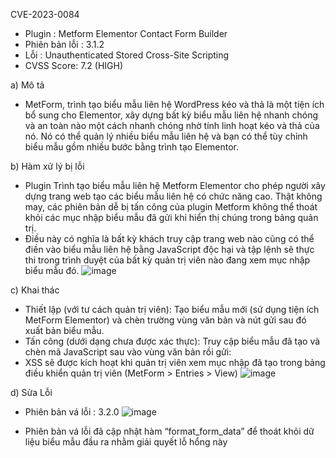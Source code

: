CVE-2023-0084
- Plugin : Metform Elementor Contact Form Builder
- Phiên bản lỗi : 3.1.2
- Lỗi : Unauthenticated Stored Cross-Site Scripting
- CVSS Score: 7.2 (HIGH)

a) Mô tả
- MetForm, trình tạo biểu mẫu liên hệ WordPress kéo và thả là một tiện ích bổ sung cho Elementor, xây dựng bất kỳ biểu mẫu liên hệ nhanh chóng và an toàn nào một cách nhanh chóng nhờ tính linh hoạt kéo và thả của nó. Nó có thể quản lý nhiều biểu mẫu liên hệ và bạn có thể tùy chỉnh biểu mẫu gồm nhiều bước bằng trình tạo Elementor.

b) Hàm xử lý bị lỗi
- Plugin Trình tạo biểu mẫu liên hệ Metform Elementor cho phép người xây dựng trang web tạo các biểu mẫu liên hệ có chức năng cao. Thật không may, các phiên bản dễ bị tấn công của plugin Metform không thể thoát khỏi các mục nhập biểu mẫu đã gửi khi hiển thị chúng trong bảng quản trị.
- Điều này có nghĩa là bất kỳ khách truy cập trang web nào cũng có thể điền vào biểu mẫu liên hệ bằng JavaScript độc hại và tập lệnh sẽ thực thi trong trình duyệt của bất kỳ quản trị viên nào đang xem mục nhập biểu mẫu đó.
![image](https://github.com/Manh130902/wordpress/assets/93723285/564ea31c-5438-4af2-94eb-874e13fc6745)
 
c) Khai thác
- Thiết lập (với tư cách quản trị viên): Tạo biểu mẫu mới (sử dụng tiện ích MetForm Elementor) và chèn trường vùng văn bản và nút gửi sau đó xuất bản biểu mẫu.
- Tấn công (dưới dạng chưa được xác thực): Truy cập biểu mẫu đã tạo và chèn mã JavaScript sau vào vùng văn bản rồi gửi: <script>alert(/XSS/)</script> 
- XSS sẽ được kích hoạt khi quản trị viên xem mục nhập đã tạo trong bảng điều khiển quản trị viên (MetForm > Entries > View)
![image](https://github.com/Manh130902/wordpress/assets/93723285/edac008f-94c1-4526-9ab7-9f0f52292234)
 
d) Sửa Lỗi
- Phiên bản vá lỗi : 3.2.0
![image](https://github.com/Manh130902/wordpress/assets/93723285/ad87a2f9-a0fa-439b-8c4a-5d705f623ac9)
 
- Phiên bản vá lỗi đã cập nhật hàm “format_form_data” để thoát khỏi dữ liệu biểu mẫu đầu ra nhằm giải quyết lỗ hổng này


